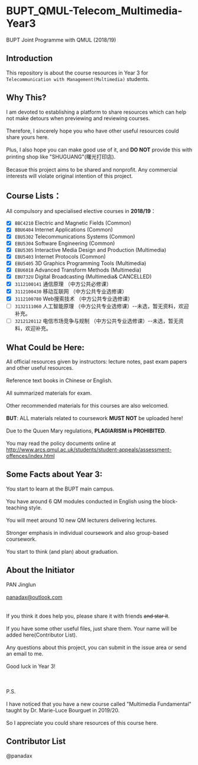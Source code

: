 # BUPT_QMUL-Telecom_Multimedia-Year3 
BUPT Joint Programme with QMUL (2018/19)

## Introduction 
This repository is about the course resources in Year 3 for `Telecommunication with Management(Multimedia)` students.

## Why This?
I am devoted to establishing a platform to share resources which can help not make detours when previewing and reviewing courses.
<br /><br /> Therefore, I sincerely hope you who have other useful resources could share yours here.
<br /><br /> Plus, I also hope you can make good use of it, and **DO NOT** provide this with printing shop like "SHUGUANG"(曙光打印店).
<br /><br /> Becasue this project aims to be shared and nonprofit. Any commercial interests will violate original intention of this project.
## Course Lists：
All compulsory and specialised elective courses in **2018/19**：
<br /> 
- [x] `BBC4210` Electric and Magnetic Fields (Common)
- [x] `BBU6404` Internet Applications (Common)
- [x] `EBU5302` Telecommunications Systems (Common)
- [x] `EBU5304` Software Engineering (Common)
- [x] `EBU5305` Interactive Media Design and Production (Multimedia)
- [x] `EBU5403` Internet Protocols (Common)
- [x] `EBU5405` 3D Graphics Programming Tools (Multimedia)
- [x] `EBU6018` Advanced Transform Methods (Multimedia)
- [x] `EBU732U` Digital Broadcasting (Multimedia& CANCELLED)
- [x] `3112100141` 通信原理 （中方公共必修课）
- [x] `3112100430` 移动互联网 （中方公共专业选修课）
- [x] `3112100780` Web搜索技术 （中方公共专业选修课）
- [ ] `3132111060` 人工智能原理 （中方公共专业选修课）--未选，暂无资料，欢迎补充。
- [ ] `3212120112` 电信市场竞争与规制 （中方公共专业选修课）--未选，暂无资料，欢迎补充。

## What Could be Here: 
All official resources given by instructors: lecture notes, past exam papers and other useful resources.
<br /><br /> Reference text books in Chinese or English.
<br /><br /> All summarized materials for exam.
<br /><br /> Other recommended materials for this courses are also welcomed.
<br /><br /> **BUT**: ALL materials related to coursework **MUST NOT** be uploaded here!
<br /><br /> Due to the Quuen Mary regulations, **PLAGIARISM is PROHIBITED**.
<br /><br /> You may read the policy documents online at http://www.arcs.qmul.ac.uk/students/student-appeals/assessment-offences/index.html

## Some Facts about Year 3: 
You start to learn at the BUPT main campus.
<br /><br /> You have around 6 QM modules conducted in English using the block-teaching style.
<br /><br /> You will meet around 10 new QM lecturers delivering lectures.
<br /><br /> Stronger emphasis in individual coursework and also group-based coursework.
<br /><br /> You start to think (and plan) about graduation.

## About the Initiator 
PAN Jinglun
<br /><br /> panadax@outlook.com
<br /> 
<br /><br /> If you think it does help you, please share it with friends ~~and star it~~.
<br /><br /> If you have some other useful files, just share them. Your name will be added here(Contributor List).
<br /><br /> Any questions about this project, you can submit in the issue area or send an email to me.
<br /><br /> Good luck in Year 3!
<br /><br /> 
<br /> <br />P.S. 
<br /><br /> I have noticed that you have a new course called "Multimedia Fundamental" taught by Dr. Marie-Luce Bourguet in 2019/20.
<br /><br /> So I appreciate you could share resources of this course here.



## Contributor List
@panadax

